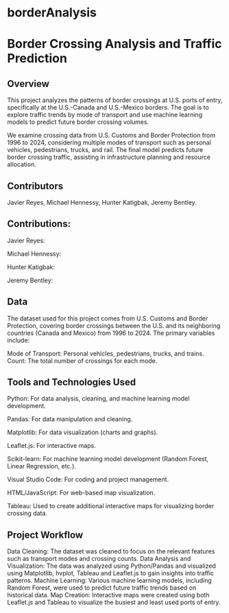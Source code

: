 # borderAnalysis


# Border Crossing Analysis and Traffic Prediction
## Overview

This project analyzes the patterns of border crossings at U.S. ports of entry, specifically at the U.S.-Canada and U.S.-Mexico borders. The goal is to explore traffic trends by mode of transport and use machine learning models to predict future border crossing volumes.

We examine crossing data from U.S. Customs and Border Protection from 1996 to 2024, considering multiple modes of transport such as personal vehicles, pedestrians, trucks, and rail. The final model predicts future border crossing traffic, assisting in infrastructure planning and resource allocation.

## Contributors
Javier Reyes,
Michael Hennessy,
Hunter Katigbak,
Jeremy Bentley.

## Contributions:

Javier Reyes:


Michael Hennessy:


Hunter Katigbak:


Jeremy Bentley:


## Data
The dataset used for this project comes from U.S. Customs and Border Protection, covering border crossings between the U.S. and its neighboring countries (Canada and Mexico) from 1996 to 2024. The primary variables include:

Mode of Transport: Personal vehicles, pedestrians, trucks, and trains.
Count: The total number of crossings for each mode.

## Tools and Technologies Used

Python: For data analysis, cleaning, and machine learning model development.

Pandas: For data manipulation and cleaning.

Matplotlib: For data visualization (charts and graphs).

Leaflet.js: For interactive maps.

Scikit-learn: For machine learning model development (Random Forest, Linear Regression, etc.).

Visual Studio Code: For coding and project management.

HTML/JavaScript: For web-based map visualization.

Tableau: Used to create additional interactive maps for visualizing border crossing data.

## Project Workflow

Data Cleaning: The dataset was cleaned to focus on the relevant features such as transport modes and crossing counts.
Data Analysis and Visualization: The data was analyzed using Python/Pandas and visualized using Matplotlib, hvplot, Tableau and Leaflet.js to gain insights into traffic patterns.
Machine Learning: Various machine learning models, including Random Forest, were used to predict future traffic trends based on historical data.
Map Creation: Interactive maps were created using both Leaflet.js and Tableau to visualize the busiest and least used ports of entry.
